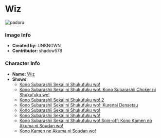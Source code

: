 # Wiz

![padoru](https://raw.githubusercontent.com/shadow578/Padoru-Padoru/master/Padoru/konosuba-wiz.png "Wiz")

### Image Info
* **Created by:**    UNKNOWN
* **Contributor:**   shadow578

### Character Info
* **Name:**   [Wiz](https://myanimelist.net/character/123868)
* **Shows:**
  * [Kono Subarashii Sekai ni Shukufuku wo!](https://myanimelist.net/anime/30831/Kono_Subarashii_Sekai_ni_Shukufuku_wo)
  * [Kono Subarashii Sekai ni Shukufuku wo!: Kono Subarashii Choker ni Shukufuku wo!](https://myanimelist.net/anime/32380/Kono_Subarashii_Sekai_ni_Shukufuku_wo__Kono_Subarashii_Choker_ni_Shukufuku_wo)
  * [Kono Subarashii Sekai ni Shukufuku wo! 2](https://myanimelist.net/anime/32937/Kono_Subarashii_Sekai_ni_Shukufuku_wo_2)
  * [Kono Subarashii Sekai ni Shukufuku wo!: Kurenai Densetsu](https://myanimelist.net/anime/38040/Kono_Subarashii_Sekai_ni_Shukufuku_wo__Kurenai_Densetsu)
  * [Kono Subarashii Sekai ni Shukufuku wo!](https://myanimelist.net/manga/60553/Kono_Subarashii_Sekai_ni_Shukufuku_wo)
  * [Kono Subarashii Sekai ni Shukufuku wo!](https://myanimelist.net/manga/80385/Kono_Subarashii_Sekai_ni_Shukufuku_wo)
  * [Kono Subarashii Sekai ni Shukufuku wo! Spin-off: Kono Kamen no Akuma ni Soudan wo!](https://myanimelist.net/manga/97200/Kono_Subarashii_Sekai_ni_Shukufuku_wo_Spin-off__Kono_Kamen_no_Akuma_ni_Soudan_wo)
  * [Kono Kamen no Akuma ni Soudan wo!](https://myanimelist.net/manga/114664/Kono_Kamen_no_Akuma_ni_Soudan_wo)
